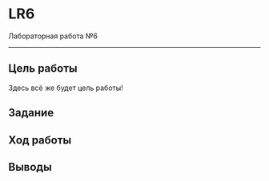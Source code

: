 # LR6
Лабораторная работа №6

---

## Цель работы

Здесь всё же будет цель работы!

## Задание

## Ход работы

## Выводы